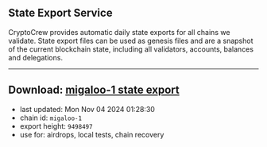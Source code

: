 ## State Export Service
CryptoCrew provides automatic daily state exports for all chains we validate. State export files can be used as genesis files and are a snapshot of the current blockchain state, including all validators, accounts, balances and delegations.

---
**Download: [migaloo-1 state export](https://dl-eu2.ccvalidators.com/SERVICE/migaloo/migaloo-1_export_9498497.json)**
---

- last updated: Mon Nov 04 2024 01:28:30
- chain id: `migaloo-1`
- export height: `9498497`
- use for: airdrops, local tests, chain recovery
